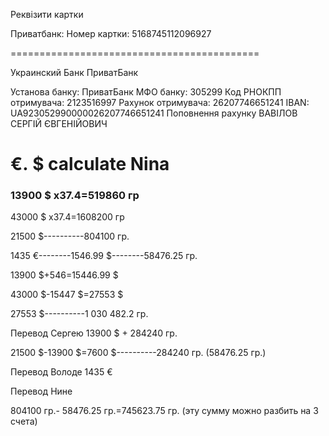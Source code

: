 
Реквізити картки

Приватбанк:
Номер картки: 5168745112096927

===========================================

Украинский Банк
ПриватБанк

Установа банку: ПриватБанк
МФО банку: 305299
Код РНОКПП отримувача: 2123516997
Рахунок отримувача: 26207746651241
IBAN: UA923052990000026207746651241
Поповнення рахунку ВАВІЛОВ СЕРГІЙ ЄВГЕНІЙОВИЧ


# €. $ calculate Nina

### 13900 $ х37.4=519860 гр

43000 $ х37.4=1608200 гр

21500 $----------804100 гр.

1435 €--------1546.99 $--------58476.25 гр.

13900 $+546=15446.99 $

43000 $-15447 $=27553 $

27553 $----------1 030 482.2 гр.

Перевод Сергею 13900 $ + 284240 гр.

21500 $-13900 $=7600 $----------284240 гр. (58476.25 гр.)

Перевод Володе 1435 €

Перевод Нине

804100 гр.- 58476.25 гр.=745623.75 гр. (эту сумму можно разбить на 3 счета)